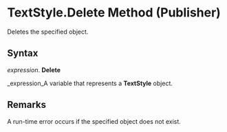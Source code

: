 
# TextStyle.Delete Method (Publisher)

Deletes the specified object.


## Syntax

 _expression_. **Delete**

 _expression_A variable that represents a  **TextStyle** object.


## Remarks

A run-time error occurs if the specified object does not exist.

